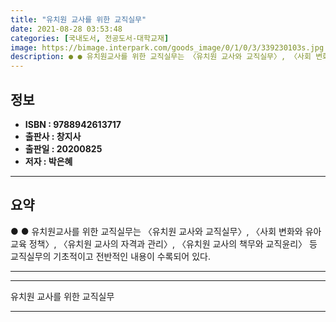 ```yaml
---
title: "유치원 교사를 위한 교직실무"
date: 2021-08-28 03:53:48
categories: [국내도서, 전공도서-대학교재]
image: https://bimage.interpark.com/goods_image/0/1/0/3/339230103s.jpg
description: ● ● 유치원교사를 위한 교직실무는 〈유치원 교사와 교직실무〉, 〈사회 변화와 유아교육 정책〉, 〈유치원 교사의 자격과 관리〉, 〈유치원 교사의 책무와 교직윤리〉 등 교직실무의 기초적이고 전반적인 내용이 수록되어 있다.
---
```


## **정보**

- **ISBN : 9788942613717**
- **출판사 : 창지사**
- **출판일 : 20200825**
- **저자 : 박은혜**

------



## **요약**

●  ●  유치원교사를 위한 교직실무는 〈유치원 교사와 교직실무〉, 〈사회 변화와 유아교육 정책〉, 〈유치원 교사의 자격과 관리〉, 〈유치원 교사의 책무와 교직윤리〉 등 교직실무의 기초적이고 전반적인 내용이 수록되어 있다.

------



------


유치원 교사를 위한 교직실무 

------


